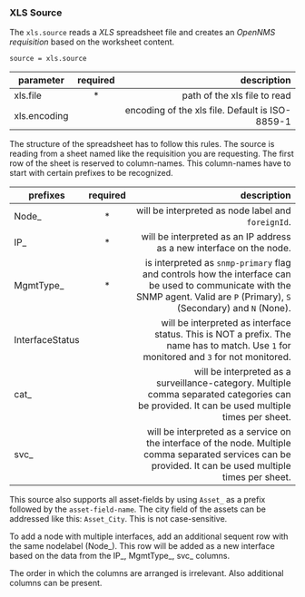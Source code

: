 ### XLS Source
The `xls.source` reads a _XLS_ spreadsheet file and creates an _OpenNMS requisition_ based on the worksheet content.

    source = xls.source

| parameter    | required  | description                                     |
|--------------|:---------:|------------------------------------------------:|
| xls.file     | *         | path of the xls file to read                    |
| xls.encoding |           | encoding of the xls file. Default is ISO-8859-1 |

The structure of the spreadsheet has to follow this rules. The source is reading from a sheet named like the requisition you are requesting. The first row of the sheet is reserved to column-names. This column-names have to start with certain prefixes to be recognized.

| prefixes        | required | description                        |
|-----------------|:--------:|-----------------------------------:|
| Node_           | *        | will be interpreted as node label and `foreignId`. |
| IP_             | *        | will be interpreted as an IP address as a new interface on the node. |
| MgmtType_       | *        | is interpreted as `snmp-primary` flag and controls how the interface can be used to communicate with the SNMP agent. Valid are `P` (Primary), `S` (Secondary) and `N` (None). |
| InterfaceStatus |          | will be interpreted as interface status. This is NOT a prefix. The name has to match. Use `1` for monitored and `3` for not monitored. |
| cat_            |          | will be interpreted as a surveillance-category. Multiple comma separated categories can be provided. It can be used multiple times per sheet. |
| svc_            |          | will be interpreted as a service on the interface of the node. Multiple comma separated services can be provided. It can be used multiple times per sheet. |

This source also supports all asset-fields by using `Asset_` as a prefix followed by the `asset-field-name`. The city field of the assets can be addressed like this: `Asset_City`. This is not case-sensitive.

To add a node with multiple interfaces, add an additional sequent row with the same nodelabel (Node_). This row will be added as a new interface based on the data from the  IP_, MgmtType_, svc_ columns.

The order in which the columns are arranged is irrelevant. Also additional columns can be present.